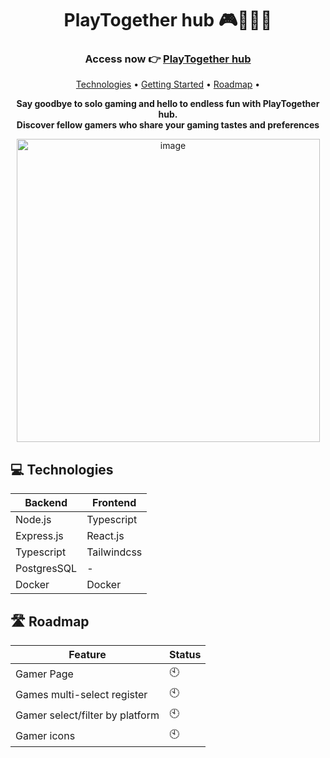<h1 align="center" style="font-weight: bold;">PlayTogether hub 🎮🧑‍🤝‍🧑</h1>

<h3 align="center" style="font-weight: bold;">Access now 👉 <a target="_blank" href="https://playtogetherhub.vercel.app/">PlayTogether hub</a></h3>

<p align="center">
 <a href="#technologies">Technologies</a> • 
 <a href="#started">Getting Started</a> • 
 <a href="#future">Roadmap</a> •
</p>

<p align="center">
    <b>Say goodbye to solo gaming and hello to endless fun with PlayTogether hub.<br> Discover fellow gamers who share your gaming tastes and preferences</b>
</p>

<p align="center">
  <img width="485" alt="image" src="https://github.com/guirlviana/helpinvestor/assets/65058505/b97911dd-1603-41d9-8938-d52cfd5258bd">
</p>

<h2 id="technologies">💻 Technologies</h2>

| Backend    | Frontend |
| -------- | ------- |
| Node.js  | Typescript    |
| Express.js | React.js     |
| Typescript    | Tailwindcss    |
| PostgresSQL | - |
| Docker | Docker


<h2 id="future">🛣️ Roadmap</h2>

| Feature | Status |
| ------- | ------- | 
| Gamer Page | 🕙 | 
| Games multi-select register  | 🕙 | 
| Gamer select/filter by platform  | 🕙 | 
| Gamer icons  | 🕙 | 
